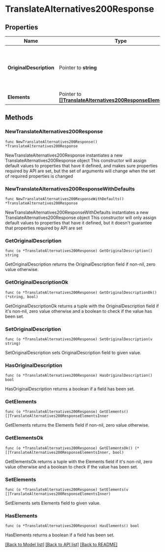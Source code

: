 # TranslateAlternatives200Response

## Properties

Name | Type | Description | Notes
------------ | ------------- | ------------- | -------------
**OriginalDescription** | Pointer to **string** | A short description of the style, formality, or key characteristics of the text | [optional] 
**Elements** | Pointer to [**[]TranslateAlternatives200ResponseElementsInner**](TranslateAlternatives200ResponseElementsInner.md) |  | [optional] 

## Methods

### NewTranslateAlternatives200Response

`func NewTranslateAlternatives200Response() *TranslateAlternatives200Response`

NewTranslateAlternatives200Response instantiates a new TranslateAlternatives200Response object
This constructor will assign default values to properties that have it defined,
and makes sure properties required by API are set, but the set of arguments
will change when the set of required properties is changed

### NewTranslateAlternatives200ResponseWithDefaults

`func NewTranslateAlternatives200ResponseWithDefaults() *TranslateAlternatives200Response`

NewTranslateAlternatives200ResponseWithDefaults instantiates a new TranslateAlternatives200Response object
This constructor will only assign default values to properties that have it defined,
but it doesn't guarantee that properties required by API are set

### GetOriginalDescription

`func (o *TranslateAlternatives200Response) GetOriginalDescription() string`

GetOriginalDescription returns the OriginalDescription field if non-nil, zero value otherwise.

### GetOriginalDescriptionOk

`func (o *TranslateAlternatives200Response) GetOriginalDescriptionOk() (*string, bool)`

GetOriginalDescriptionOk returns a tuple with the OriginalDescription field if it's non-nil, zero value otherwise
and a boolean to check if the value has been set.

### SetOriginalDescription

`func (o *TranslateAlternatives200Response) SetOriginalDescription(v string)`

SetOriginalDescription sets OriginalDescription field to given value.

### HasOriginalDescription

`func (o *TranslateAlternatives200Response) HasOriginalDescription() bool`

HasOriginalDescription returns a boolean if a field has been set.

### GetElements

`func (o *TranslateAlternatives200Response) GetElements() []TranslateAlternatives200ResponseElementsInner`

GetElements returns the Elements field if non-nil, zero value otherwise.

### GetElementsOk

`func (o *TranslateAlternatives200Response) GetElementsOk() (*[]TranslateAlternatives200ResponseElementsInner, bool)`

GetElementsOk returns a tuple with the Elements field if it's non-nil, zero value otherwise
and a boolean to check if the value has been set.

### SetElements

`func (o *TranslateAlternatives200Response) SetElements(v []TranslateAlternatives200ResponseElementsInner)`

SetElements sets Elements field to given value.

### HasElements

`func (o *TranslateAlternatives200Response) HasElements() bool`

HasElements returns a boolean if a field has been set.


[[Back to Model list]](../README.md#documentation-for-models) [[Back to API list]](../README.md#documentation-for-api-endpoints) [[Back to README]](../README.md)


